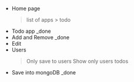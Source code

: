 * Home page
    > list of apps
        > todo
* Todo app _done
* Add and Remove _done
* Edit
* Users
    >Only save to users
    >Show only users todos
* Save into mongoDB _done